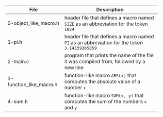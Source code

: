 File | Description
--- | ---
0-object_like_macro.h | header file that defines a macro named `SIZE` as an abbreviation for the token `1024`
1-pi.h | header file that defines a macro named `PI` as an abbreviation for the token `3.14159265359`
2-main.c| program that prints the name of the file it was compiled from, followed by a new line
3-function_like_macro.h |  function-like macro `ABS(x)` that computes the absolute value of a number `x`
4-sum.h |  function-like macro `SUM(x, y)` that computes the sum of the numbers `x` and `y`

